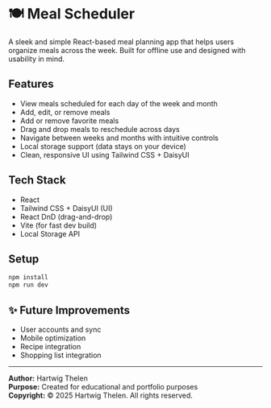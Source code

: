 # 🍽️ Meal Scheduler

A sleek and simple React-based meal planning app that helps users organize meals across the week. Built for offline use and designed with usability in mind.

## Features

- View meals scheduled for each day of the week and month
- Add, edit, or remove meals
- Add or remove favorite meals
- Drag and drop meals to reschedule across days
- Navigate between weeks and months with intuitive controls
- Local storage support (data stays on your device)
- Clean, responsive UI using Tailwind CSS + DaisyUI

## Tech Stack

- React
- Tailwind CSS + DaisyUI (UI)
- React DnD (drag-and-drop)
- Vite (for fast dev build)
- Local Storage API

## Setup

```bash
npm install
npm run dev
```

## ✨ Future Improvements

- User accounts and sync
- Mobile optimization
- Recipe integration
- Shopping list integration

---
**Author:** Hartwig Thelen  
**Purpose:** Created for educational and portfolio purposes  
**Copyright:** © 2025 Hartwig Thelen. All rights reserved.
